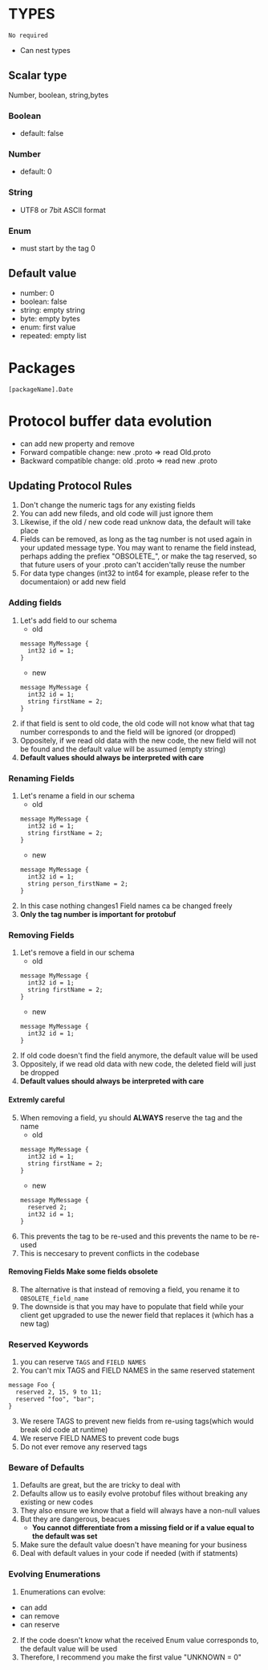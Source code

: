 # TYPES
`No required`

- Can nest types
## Scalar type
Number, boolean, string,bytes

### Boolean
- default: false

### Number
- default: 0

### String
- UTF8 or 7bit ASCII format

### Enum
- must start by the tag 0

## Default value
- number: 0
- boolean: false
- string: empty string
- byte: empty bytes
- enum: first value
- repeated: empty list

# Packages

`[packageName].Date`


# Protocol buffer data evolution

- can add new property and remove
- Forward compatible change: new .proto => read Old.proto
- Backward compatible change: old .proto => read new .proto


## Updating Protocol Rules
1. Don't change the numeric tags for any existing fields
2. You can add new fileds, and old code will just ignore them
3. Likewise, if the old / new code read unknow data, the default will take place
4. Fields can be removed, as long as the tag number is not used again in your updated message type. You may want to rename the field instead, perhaps adding the prefiex "OBSOLETE_", or make the tag reserved, so that future users of your .proto can't acciden'tally reuse the number
5. For data type changes (int32 to int64 for example, please refer to the documentaion) or add new field

### Adding fields
1. Let's add field to our schema
   - old
    ```
    message MyMessage {
      int32 id = 1;
    }
    ```
   - new
    ```
    message MyMessage {
      int32 id = 1;
      string firstName = 2;
    }
    ```
2. if that field is sent to old code, the old code will not know what that tag number corresponds to and the field will be ignored (or dropped)
3. Oppositely, if we read old data with the new code, the new field will not be found and the default value will be assumed (empty string)
4. **Default values should always be interpreted with care**

### Renaming Fields
1. Let's rename a field in our schema
   - old
    ```
    message MyMessage {
      int32 id = 1;
      string firstName = 2;
    }
    ```
   - new
    ```
    message MyMessage {
      int32 id = 1;
      string person_firstName = 2;
    }
    ```
2. In this case nothing changes1 Field names ca be changed freely
3. **Only the tag number is important for protobuf**

### Removing Fields
1. Let's remove a field in our schema
   - old
    ```
    message MyMessage {
      int32 id = 1;
      string firstName = 2;
    }
    ```
   - new
    ```
    message MyMessage {
      int32 id = 1;
    }
    ```
2. If old code doesn't find the field anymore, the default value will be used
3. Oppositely, if we read old data with new code, the deleted field will just be dropped
4. **Default values should always be interpreted with care**
#### Extremly careful
5. When removing a field, yu should **ALWAYS** reserve the tag and the name
   - old
    ```
    message MyMessage {
      int32 id = 1;
      string firstName = 2;
    }
    ```
   - new
    ```
    message MyMessage {
      reserved 2;
      int32 id = 1;
    }
    ```
6. This prevents the tag to be re-used and this prevents the name to be re-used
7. This is neccesary to prevent conflicts in the codebase
#### Removing Fields Make some fields obsolete
8. The alternative is that instead of removing a field, you rename it to `OBSOLETE_field_name`
9. The downside is that you may have to populate that field while your client get upgraded to use the newer field that replaces it (which has a new tag)

### Reserved Keywords
1. you can reserve `TAGS` and `FIELD NAMES`
2. You can't mix TAGS and FIELD NAMES in the same reserved statement
```
message Foo {
  reserved 2, 15, 9 to 11;
  reserved "foo", "bar";
}
```
3. We resere TAGS to prevent new fields from re-using tags(which would break old code at runtime)
4. We reserve FIELD NAMES to prevent code bugs
5. Do not ever remove any reserved tags

### Beware of Defaults

1. Defaults are great, but the are tricky to deal with
2. Defaults allow us to easily evolve protobuf files without breaking any existing or new codes
3. They also ensure we know that a field will always have a non-null values
4. But they are dangerous, beacues
   - **You cannot differentiate from a missing field or if a value equal to the default was set**
5. Make sure the default value doesn't have meaning for your business
6. Deal with default values in your code if needed (with if statments)

### Evolving Enumerations
1. Enumerations can evolve:
  - can add
  - can remove
  - can reserve
2. If the code doesn't know what the received Enum value corresponds to, the default value will be used
3. Therefore, I recommend you make the first value "UNKNOWN = 0"
